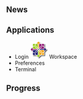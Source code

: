 ## News

## Applications
* Login
![Workspace](App-CentOS-48.png) Workspace
* Preferences
* Terminal

## Progress